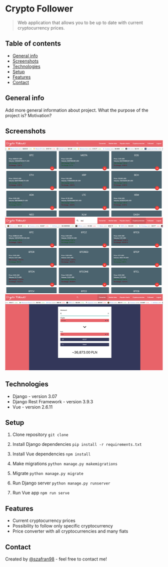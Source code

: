 # Crypto Follower
> Web application that allows you to be up to date with current cryptocurrency prices.

## Table of contents
* [General info](#general-info)
* [Screenshots](#screenshots)
* [Technologies](#technologies)
* [Setup](#setup)
* [Features](#features)
* [Contact](#contact)

## General info
Add more general information about project. What the purpose of the project is? Motivation?

## Screenshots
![Example screenshot](./img/screen3.png)
![Example screenshot](./img/screen1.png)
![Example screenshot](./img/screen2.png)

## Technologies
* Django - version 3.07
* Django Rest Framework - version 3.9.3
* Vue - version 2.6.11

## Setup
1. Clone repository `git clone`

2. Install Django dependencies `pip install -r requirements.txt`

3. Install Vue dependencies `npm install`

4. Make migrations `python manage.py makemigrations`

5. Migrate `python manage.py migrate`

6. Run Django server `python manage.py runserver`

7. Run Vue app `npm run serve`



## Features

* Current cryptocurrency prices
* Possibility to follow only specific cryptocurrency
* Price converter with all cryptocurrencies and many fiats


## Contact
Created by [@szafran98](http://szafranowski.com.pl//) - feel free to contact me!